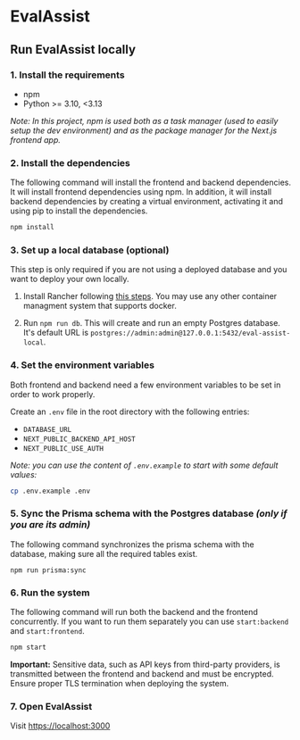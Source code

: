 # EvalAssist

<!-- Build Status, is a great thing to have at the top of your repository, it shows that you take your CI/CD as first class citizens -->
<!-- [![Build Status](https://travis-ci.org/jjasghar/ibm-cloud-cli.svg?branch=master)](https://travis-ci.org/jjasghar/ibm-cloud-cli) -->

<!-- Not always needed, but a scope helps the user understand in a short sentance like below, why this repo exists -->


## Run EvalAssist locally

### 1. Install the requirements

* npm
* Python >= 3.10, <3.13

_Note: In this project, npm is used both as a task manager (used to easily setup the dev environment) and as the package manager for the Next.js frontend app._

### 2. Install the dependencies

The following command will install the frontend and backend dependencies. It will install frontend dependencies using npm. In addition, it will install backend dependencies by creating a virtual environment, activating it and using pip to install the dependencies.

```bash
npm install
```

### 3. Set up a local database (optional)

This step is only required if you are not using a deployed database and you want to deploy your own locally.

1. Install Rancher following [this steps](https://docs.rancherdesktop.io/getting-started/installation/). You may use any other container managment system that supports docker.

2. Run `npm run db`. This will create and run an empty Postgres database. It's default URL is `postgres://admin:admin@127.0.0.1:5432/eval-assist-local`.

### 4. Set the environment variables

Both frontend and backend need a few environment variables to be set in order to work properly.

Create an `.env` file in the root directory with the following entries:

* `DATABASE_URL`
* `NEXT_PUBLIC_BACKEND_API_HOST`
* `NEXT_PUBLIC_USE_AUTH`

_Note: you can use the content of `.env.example` to start with some default values:_

```bash
cp .env.example .env
```

### 5. Sync the Prisma schema with the Postgres database _(only if you are its admin)_

The following command synchronizes the prisma schema with the database, making sure all the required tables exist.

`npm run prisma:sync`

### 6. Run the system

The following command will run both the backend and the frontend concurrently. If you want to run them separately you can use `start:backend` and `start:frontend`.

```bash
npm start
```

**Important:** Sensitive data, such as API keys from third-party providers, is transmitted between the frontend and backend and must be encrypted. Ensure proper TLS termination when deploying the system.

### 7. Open EvalAssist

Visit [https://localhost:3000](https://localhost:3000)
